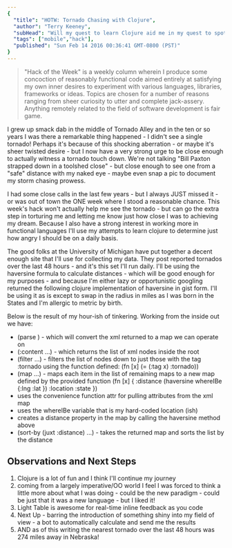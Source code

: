 ```yaml
---
{
  "title": "HOTW: Tornado Chasing with Clojure",
  "author": "Terry Keeney",
  "subHead": "Will my quest to learn Clojure aid me in my quest to spot a twister?",
  "tags": ["mobile","hack"],
  "published": "Sun Feb 14 2016 00:36:41 GMT-0800 (PST)"
}
---
```


 > "Hack of the Week" is a weekly column wherein I produce some concoction of reasonably functional code aimed entirely at satisfying my own inner desires to experiment with various languages, libraries, frameworks or ideas. Topics are chosen for a number of reasons ranging from sheer curiosity to utter and complete jack-assery. Anything remotely related to the field of software development is fair game.

I grew up smack dab in the middle of Tornado Alley and in the ten or so years I was there a remarkable thing happened - I didn't see a single tornado! Perhaps it's because of this shocking aberration - or maybe it's sheer twisted desire - but I now have a very strong urge to be close enough to actually witness a tornado touch down. We're not talking "Bill Paxton strapped down in a toolshed close" - but close enough to see one from a "safe" distance with my naked eye - maybe even snap a pic to document my storm chasing prowess.

I had some close calls in the last few years - but I always JUST missed it - or was out of town the ONE week where I stood a reasonable chance. This week's hack won't actually help me see the tornado - but can go the extra step in torturing me and letting me know just how close I was to achieving my dream. Because I also have a strong interest in working more in functional languages I'll use my attempts to learn clojure to determine just how angry I should be on a daily basis.

The good folks at the University of Michigan have put together a decent enough site that I'll use for collecting my data. They post reported tornados over the last 48 hours - and it's this set I'll run daily. I'll be using the haversine formula to calculate distances - which will be good enough for my purposes - and because I'm either lazy or opportunistic googling returned the following clojure implementation of haversine in gist form. I'll be using it as is except to swap in the radius in miles as I was born in the States and I'm allergic to metric by birth.

Below is the result of my hour-ish of tinkering. Working from the inside out we have:

  * (parse <url>) - which will convert the xml returned to a map we can operate on
  * (:content ...) - which returns the list of xml nodes inside the root
  * (filter ...) - filters the list of nodes down to just those with the tag :tornado using the function defined: (fn [x] (= (:tag x) :tornado))
  * (map ...) - maps each item in the list of remaining maps to a new map defined by the provided function (fn [x] { :distance (haversine whereIBe {:lng <getLNGFromXML> :lat <getLATFromXML>}) :location <locationFromXML> :state <stateFromXML>})
  * uses the convenience function attr for pulling attributes from the xml map
  * uses the whereIBe variable that is my hard-coded location (ish)
  * creates a distance property in the map by calling the haversine method above
  * (sort-by (juxt :distance) ...) - takes the returned map and sorts the list by the distance

## Observations and Next Steps

  1) Clojure is a lot of fun and I think I'll continue my journey 
  1) coming from a largely imperative/OO world I feel I was forced to think a little more about what I was doing - could be the new paradigm - could be just that it was a new language - but I liked it!
  1) Light Table is awesome for real-time inline feedback as you code
  1) Next Up - barring the introduction of something shiny into my field of view - a bot to automatically calculate and send me the results
  1) AND as of this writing the nearest tornado over the last 48 hours was 274 miles away in Nebraska! 
